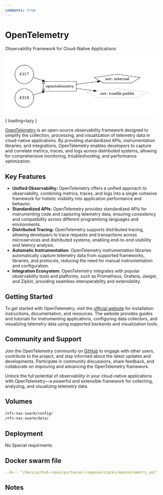 ```yaml
---
comments: true
---
```


# OpenTelemetry

Observability Framework for Cloud-Native Applications

![opentelemetry diagram](../assets/diagrams/opentelemetry.png){ loading=lazy }

[OpenTelemetry](https://opentelemetry.io/) is an open-source observability framework designed to simplify the collection, processing, and visualization of telemetry data in cloud-native applications. By providing standardized APIs, instrumentation libraries, and integrations, OpenTelemetry enables developers to capture and correlate metrics, traces, and logs across distributed systems, allowing for comprehensive monitoring, troubleshooting, and performance optimization.

## Key Features

- **Unified Observability:** OpenTelemetry offers a unified approach to observability, combining metrics, traces, and logs into a single cohesive framework for holistic visibility into application performance and behavior.
- **Standardized APIs:** OpenTelemetry provides standardized APIs for instrumenting code and capturing telemetry data, ensuring consistency and compatibility across different programming languages and environments.
- **Distributed Tracing:** OpenTelemetry supports distributed tracing, allowing developers to trace requests and transactions across microservices and distributed systems, enabling end-to-end visibility and latency analysis.
- **Automatic Instrumentation:** OpenTelemetry instrumentation libraries automatically capture telemetry data from supported frameworks, libraries, and protocols, reducing the need for manual instrumentation and configuration.
- **Integration Ecosystem:** OpenTelemetry integrates with popular observability tools and platforms, such as Prometheus, Grafana, Jaeger, and Zipkin, providing seamless interoperability and extensibility.

## Getting Started

To get started with OpenTelemetry, visit the [official website](https://opentelemetry.io/) for installation instructions, documentation, and resources. The website provides guides and tutorials for instrumenting applications, configuring data collectors, and visualizing telemetry data using supported backends and visualization tools.

## Community and Support

Join the OpenTelemetry community on [GitHub](https://github.com/open-telemetry) to engage with other users, contribute to the project, and stay informed about the latest updates and developments. Participate in community discussions, share feedback, and collaborate on improving and advancing the OpenTelemetry framework.

Unlock the full potential of observability in your cloud-native applications with OpenTelemetry—a powerful and extensible framework for collecting, analyzing, and visualizing telemetry data.


## Volumes

```bash
/nfs-nas-swarm/config/
/nfs-nas-swarm/data/
```

## Deployment
No Special requirments

## Docker swarm file
``` yaml linenums="1" 
--8<-- "/docs/github-repos/portainer-compose/stacks/opentelemetry.yml"
```

## Notes

